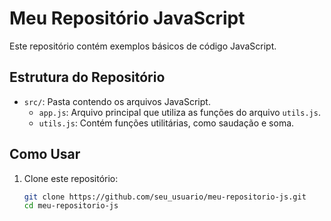 # Meu Repositório JavaScript

Este repositório contém exemplos básicos de código JavaScript.

## Estrutura do Repositório

- `src/`: Pasta contendo os arquivos JavaScript.
  - `app.js`: Arquivo principal que utiliza as funções do arquivo `utils.js`.
  - `utils.js`: Contém funções utilitárias, como saudação e soma.

## Como Usar

1. Clone este repositório:
   ```bash
   git clone https://github.com/seu_usuario/meu-repositorio-js.git
   cd meu-repositorio-js
